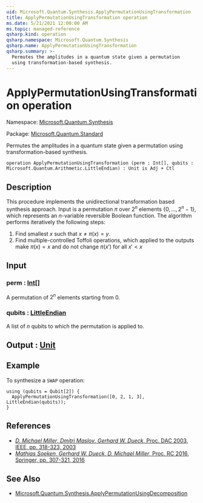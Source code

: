 ```yaml
---
uid: Microsoft.Quantum.Synthesis.ApplyPermutationUsingTransformation
title: ApplyPermutationUsingTransformation operation
ms.date: 5/21/2021 12:00:00 AM
ms.topic: managed-reference
qsharp.kind: operation
qsharp.namespace: Microsoft.Quantum.Synthesis
qsharp.name: ApplyPermutationUsingTransformation
qsharp.summary: >-
  Permutes the amplitudes in a quantum state given a permutation
  using transformation-based synthesis.
---
```


# ApplyPermutationUsingTransformation operation

Namespace: [Microsoft.Quantum.Synthesis](xref:Microsoft.Quantum.Synthesis)

Package: [Microsoft.Quantum.Standard](https://nuget.org/packages/Microsoft.Quantum.Standard)


Permutes the amplitudes in a quantum state given a permutationusing transformation-based synthesis.

```qsharp
operation ApplyPermutationUsingTransformation (perm : Int[], qubits : Microsoft.Quantum.Arithmetic.LittleEndian) : Unit is Adj + Ctl
```


## Description

This procedure implements the unidirectional transformation basedsynthesis approach.  Input is a permutation $\pi$ over $2^n$ elements$\{0, \dots, 2^n-1\}$, which represents an $n$-variable reversible Boolean function.The algorithm performs iteratively the following steps:1. Find smallest $x$ such that $x \ne \pi(x) = y$.2. Find multiple-controlled Toffoli operations, which applied to the outputs   make $\pi(x) = x$ and do not change $\pi(x')$ for all $x' < x$

## Input

### perm : [Int](xref:microsoft.quantum.qsharp.valueliterals#int-literals)[]

A permutation of $2^n$ elements starting from 0.


### qubits : [LittleEndian](xref:Microsoft.Quantum.Arithmetic.LittleEndian)

A list of $n$ qubits to which the permutation is applied to.



## Output : [Unit](xref:microsoft.quantum.qsharp.valueliterals#unit-literal)



## Example

To synthesize a `SWAP` operation:```qsharpusing (qubits = Qubit[2]) {  ApplyPermutationUsingTransformation([0, 2, 1, 3], LittleEndian(qubits));}```

## References

- [*D. Michael Miller*, *Dmitri Maslov*, *Gerhard W. Dueck*,  Proc. DAC 2003, IEEE, pp. 318-323,  2003](https://doi.org/10.1145/775832.775915)- [*Mathias Soeken*, *Gerhard W. Dueck*, *D. Michael Miller*,  Proc. RC 2016, Springer, pp. 307-321,  2016](https://doi.org/10.1007/978-3-319-40578-0_22)

## See Also

- [Microsoft.Quantum.Synthesis.ApplyPermutationUsingDecomposition](xref:Microsoft.Quantum.Synthesis.ApplyPermutationUsingDecomposition)